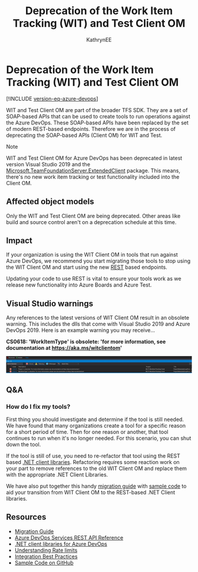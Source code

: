 ﻿---
title: Deprecation of the Work Item Tracking (WIT) and Test Client OM
titleSuffix: Azure DevOps
description: With deprecation of the WIT Client OM, you need to update your code to use REST APIs
ms.technology: devops-agile
ms.assetid: 2C636EA8-6A10-48C1-9620-F792915EBB65
ms.author: liho
author: KathrynEE
ms.topic: reference
monikerRange: 'azure-devops'
ms.date: 08/29/2018
---

# Deprecation of the Work Item Tracking (WIT) and Test Client OM

[!INCLUDE [version-eq-azure-devops](../../includes/version-eq-azure-devops.md)]

WIT and Test Client OM are part of the broader TFS SDK. They are a set of SOAP-based APIs that can be used to create tools to run operations against the Azure DevOps. These SOAP-based APIs have been replaced by the set of modern REST-based endpoints. Therefore we are in the process of deprecating the SOAP-based APIs (Client OM) for WIT and Test.

> [!NOTE]
> WIT and Test Client OM for Azure DevOps has been deprecated in latest version Visual Studio 2019 and the [Microsoft.TeamFoundationServer.ExtendedClient](https://www.nuget.org/packages/Microsoft.TeamFoundationServer.ExtendedClient) package. This means, there's no new work item tracking or test functionality included into the Client OM.

## Affected object models

Only the WIT and Test Client OM are being deprecated. Other areas like build and source control aren't on a deprecation schedule at this time.

## Impact

If your organization is using the WIT Client OM in tools that run against Azure DevOps, we recommend you start migrating those tools to stop using the WIT Client OM and start using the new [REST](../index.md) based endpoints.

Updating your code to use REST is vital to ensure your tools work as we release new functionality into Azure Boards and Azure Test.

## Visual Studio warnings

Any references to the latest versions of WIT Client OM result in an obsolete warning. This includes the dlls that come with Visual Studio 2019 and Azure DevOps 2019. Here is an example warning you may receive...

**CS0618: 'WorkItemType' is obsolete: 'for more information, see documentation at <https://aka.ms/witclientom>'**

![warning message in Visual Studio](media/wit-client-om-deprecation-vs.png)

## Q&A

### How do I fix my tools?

First thing you should investigate and determine if the tool is still needed. We have found that many organizations create a tool for a specific reason for a short period of time. Then for one reason or another, that tool continues to run when it's no longer needed. For this scenario, you can shut down the tool.

If the tool is still of use, you need to re-refactor that tool using the REST based [.NET client libraries](./dotnet-client-libraries.md). Refactoring requires some reaction work on your part to remove references to the old WIT Client OM and replace them with the appropriate .NET Client Libraries.

We have also put together this handy [migration guide](./migration-guide.md) with [sample code](https://github.com/Microsoft/azure-devops-wit-client-om-migration-guide) to aid your transition from WIT Client OM to the REST-based .NET Client libraries.

## Resources

- [Migration Guide](./migration-guide.md)
- [Azure DevOps Services REST API Reference](../index.md)
- [.NET client libraries for Azure DevOps](./dotnet-client-libraries.md)
- [Understanding Rate limits](./rate-limits.md?tabs=new-nav)
- [Integration Best Practices](./integration-bestpractices.md)
- [Sample Code on GitHub](https://github.com/Microsoft/vsts-dotnet-samples)
